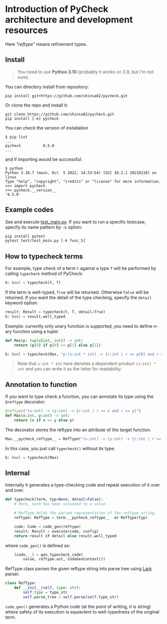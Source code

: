 # Introduction of PyCheck architecture and development resources

Here *"reftype"* means refinement types.

## Install 

> You need to use **Python 3.10** (probably it works on 3.9, but I'm not sure).

You can directory install from repository:

```
pip install git+https://github.com/shinsa82/pycheck.git
```

Or clone the repo and install it:

```
git clone https://github.com/shinsa82/pycheck.git
pip install [-e] pycheck
```

You can check the version of installation

```
$ pip list
...
pycheck          0.5.0
...
```

and if importing would be successful:

```
$ python
Python 3.10.7 (main, Oct  5 2022, 14:33:54) [GCC 10.2.1 20210110] on linux
Type "help", "copyright", "credits" or "license" for more information.
>>> import pycheck
>>> pycheck.__version__
'0.5.0'
```

## Example codes

See and execute [test_main.py](../test/test_main.py).
If you want to run a specific testcase, specify its name pattern by `-k` option:

```bash
pip install pytest
pytest test/test_main.py [-k func_5]
```


## How to typecheck terms

For example, type check of a term `t` against a type `T` will be performed by calling `typecheck` method of PyCheck:

```python
b: bool = typecheck(t, T)
```

If the term is well-typed, `True` will be returned. Otherwise `False` will be returned.
If you want the detail of the type checking, specify the `detail` keyword option:

```python
result: Result = typecheck(t, T, detail=True)
b: bool = result.well_typed
```

Example: currently only unary function is supported, you need to define n-ary function using a tuple:

```python
def Max(p: tuple[int, int]) -> int:
    return (p[0] if p[0] >= p[1] else p[1])

b: bool = typecheck(Max, "p:(x:int * int) -> {r:int | r >= p[0] and r >= p[1]}")
```

> Note that `x:int * int` here denotes a dependent product `(x:int) * int` and you can write it as the latter for readability.

## Annotation to function

If you want to type check a function, you can annotate its type using the `@reftype` decorator:

```python
@reftype("(x:int) -> (y:int) -> {r:int | r >= x and r >= y}")
def Max(x:int, y:int) -> int:
    return (x if x >= y else y)
```

The decorator stores the reftype into an attribute of the target function.

```python
Max.__pycheck_reftype__ = RefType("(x:int) -> (y:int) -> {r:int | r >= x and r >= y}", ...)
```

In this case, you just call `typecheck()` without its type:

```python
b: bool = typecheck(Max)
```

## Internal

Internally it generates a type-checking code and repeat execution of it over and over.

```python
def typecheck(term, typ=None, detail=False):
    # here, term has been valuated to a value.

    # RefType holds the parsed representation of the reftype string.
    reftype: RefType = term.__pycheck_reftype__  or RefType(typ)

    code: Code = code_gen(reftype)
    result: Result = execute(code, config)
    return result if detail else result.well_typed
```

where `code_gen()` is defined as:

```python
    (code, _) = gen_typecheck_code(
        value, reftype.ast, CodeGenContext())
```

RefType class parses the given reftype string into parse tree using [Lark](https://github.com/lark-parser/lark) parser.

```python
class RefType:
    def __init__(self, type: str):
        self.type = type_str
        self.parse_tree = self.parse(self.type_str)
```

`code_gen()` generates a Python code (at the point of writing, it is string) where safety of its execution is equiavlent to well-typedness of the original term.
